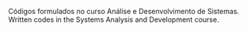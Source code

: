 Códigos formulados no curso Análise e Desenvolvimento de Sistemas.
Written codes in the Systems Analysis and Development course.

